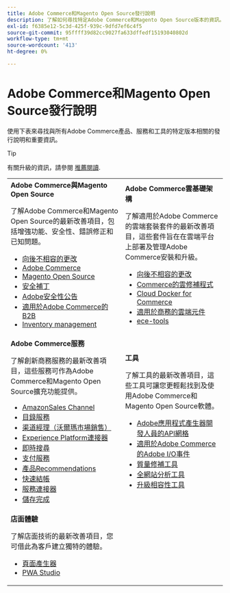 ```yaml
---
title: Adobe Commerce和Magento Open Source發行說明
description: 了解如何尋找特定Adobe Commerce和Magento Open Source版本的資訊。
exl-id: f6385e12-5c3d-425f-939c-9dfd7ef6c4f5
source-git-commit: 95ffff39d82cc9027fa633dffedf15193040802d
workflow-type: tm+mt
source-wordcount: '413'
ht-degree: 0%

---
```


# Adobe Commerce和Magento Open Source發行說明

使用下表來尋找與所有Adobe Commerce產品、服務和工具的特定版本相關的發行說明和重要資訊。

>[!TIP]
>
>有關升級的資訊，請參閱 [推薦閱讀](../../upgrade/resources/recommended-reading.md).

<table>
  <tbody>
    <tr>
      <td><strong>Adobe Commerce與Magento Open Source</strong>
        <p>了解Adobe Commerce和Magento Open Source的最新改善項目，包括增強功能、安全性、錯誤修正和已知問題。</p>
          <ul>
            <li><a href="https://developer.adobe.com/commerce/php/development/backward-incompatible-changes/">向後不相容的更改</a></li>
            <li><a href="commerce/2-4-6.md">Adobe Commerce</a></li>
            <li><a href="open-source/2-4-6.md">Magento Open Source</a></li>
            <li><a href="security/2-4-5-p2.md">安全補丁</a></li>
            <li><a href="https://helpx.adobe.com/security/products/magento.html">Adobe安全性公告</a></li>
            <li><a href="https://experienceleague.adobe.com/docs/commerce-admin/b2b/release-notes.html">適用於Adobe Commerce的B2B</a></li>
            <li><a href="https://experienceleague.adobe.com/docs/commerce-admin/inventory/release-notes.html">Inventory management</a></li>
          </ul>
        </td>
      <td><strong>Adobe Commerce雲基礎架構</strong>
        <p>了解適用於Adobe Commerce的雲端套裝套件的最新改善項目，這些套件旨在在雲端平台上部署及管理Adobe Commerce安裝和升級。</p>
          <ul>
            <li><a href="https://devdocs.magento.com/cloud/release-notes/backward-incompatible-changes.html">向後不相容的更改</a></li>
            <li><a href="https://devdocs.magento.com/cloud/release-notes/mcp-release-notes.html">Commerce的雲修補程式</a></li>
            <li><a href="https://devdocs.magento.com/cloud/release-notes/mcd-release-notes.html">Cloud Docker for Commerce</a></li>
            <li><a href="https://devdocs.magento.com/cloud/release-notes/mcc-release-notes.html">適用於商務的雲端元件</a></li>
            <li><a href="https://devdocs.magento.com/cloud/release-notes/ece-release-notes.html">ece-tools</a></li>
          </ul>
      </td>
    </tr>
    <tr>
      <td><strong>Adobe Commerce服務</strong>
        <p>了解創新商務服務的最新改善項目，這些服務可作為Adobe Commerce和Magento Open Source擴充功能提供。</p>
          <ul>
            <li><a href="https://experienceleague.adobe.com/docs/commerce-channels/amazon/release-notes.html">AmazonSales Channel</a></li>
            <li><a href="https://experienceleague.adobe.com/docs/commerce-merchant-services/catalog-service/release-notes.html">目錄服務</a></li>
            <li><a href="https://experienceleague.adobe.com/docs/commerce-channels/channel-manager/release-notes.html">渠道經理（沃爾瑪市場銷售）</a></li>
            <li><a href="https://experienceleague.adobe.com/docs/commerce-merchant-services/experience-platform-connector/release-notes.html">Experience Platform連接器</a></li>
            <li><a href="https://experienceleague.adobe.com/docs/commerce-merchant-services/live-search/release-notes.html">即時搜尋</a></li>
            <li><a href="https://experienceleague.adobe.com/docs/commerce-merchant-services/payment-services/release-notes.html">支付服務</a></li>
            <li><a href="https://experienceleague.adobe.com/docs/commerce-merchant-services/product-recommendations/release-notes.html">產品Recommendations</a></li>
            <li><a href="https://experienceleague.adobe.com/docs/commerce-merchant-services/quick-checkout/release-notes.html?lang=en">快速結帳</a></li>
            <li><a href="https://experienceleague.adobe.com/docs/commerce-merchant-services/user-guides/integration-services/saas.html">服務連接器</a></li>
            <li><a href="https://experienceleague.adobe.com/docs/commerce-merchant-services/store-fulfillment/release-notes.html?lang=en">儲存完成</a></li>
          </ul>
        </td>
      <td><strong>工具</strong>
        <p>了解工具的最新改善項目，這些工具可讓您更輕鬆找到及使用Adobe Commerce和Magento Open Source軟體。</p>
          <ul>
            <li><a href="https://developer.adobe.com/graphql-mesh-gateway/">Adobe應用程式產生器開發人員的API網格</a></li>
            <li><a href="https://developer.adobe.com/commerce/events/get-started/release-notes/">適用於Adobe Commerce的Adobe I/O事件</a></li>
            <li><a href="../../tools/quality-patches-tool/release-notes.md">質量修補工具</a></li>
            <li><a href="../../tools/site-wide-analysis-tool/intro.md">全網站分析工具</a></li>
            <li><a href="../../upgrade/upgrade-compatibility-tool/overview.md">升級相容性工具</a></li>
          </ul>
      </td>
    </tr>
    <tr>
       <td><strong>店面體驗</strong>
        <p>了解店面技術的最新改善項目，您可借此為客戶建立獨特的體驗。</p>
          <ul>
            <li><a href="https://experienceleague.adobe.com/docs/commerce-admin/page-builder/release-notes.html">頁面產生器</a></li>
            <li><a href="https://github.com/magento/pwa-studio/releases/latest">PWA Studio</a></li>
          </ul>
      </td>
      <td></td>
    </tr>
  </tbody>
</table>
